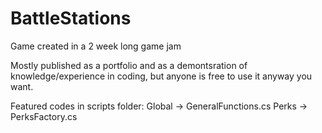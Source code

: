 # BattleStations
Game created in a 2 week long game jam

Mostly published as a portfolio and as a demontsration of knowledge/experience in coding, but anyone is free to use it anyway you want.

Featured codes in scripts folder: 
Global -> GeneralFunctions.cs
Perks -> PerksFactory.cs
